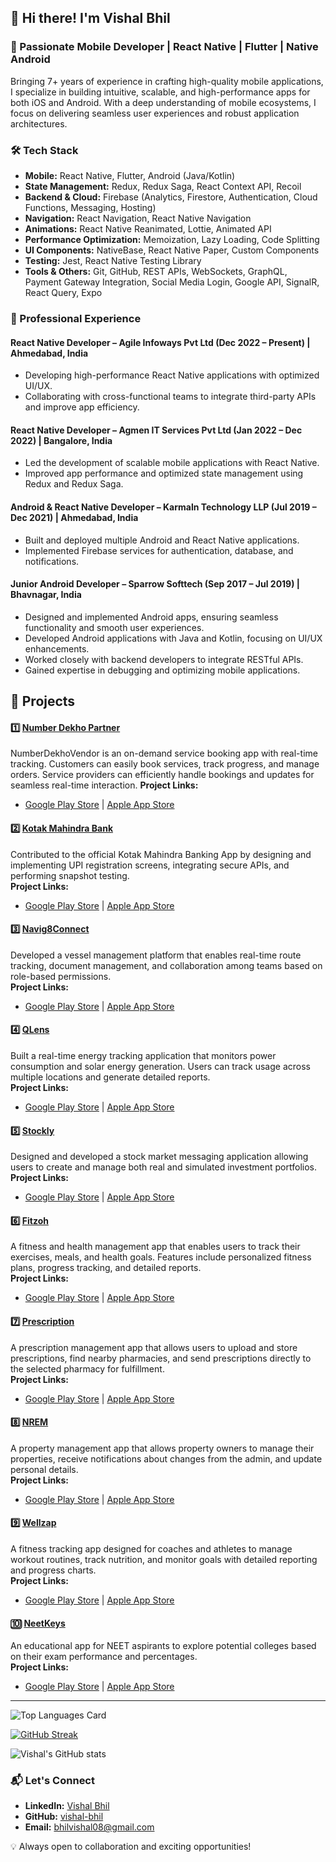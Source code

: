 ## 👋 Hi there! I'm Vishal Bhil

### 🚀 Passionate Mobile Developer | React Native | Flutter | Native Android

Bringing 7+ years of experience in crafting high-quality mobile applications, I specialize in building intuitive, scalable, and high-performance apps for both iOS and Android. With a deep understanding of mobile ecosystems, I focus on delivering seamless user experiences and robust application architectures.

### 🛠 Tech Stack
- **Mobile:** React Native, Flutter, Android (Java/Kotlin)
- **State Management:** Redux, Redux Saga, React Context API, Recoil
- **Backend & Cloud:** Firebase (Analytics, Firestore, Authentication, Cloud Functions, Messaging, Hosting)
- **Navigation:** React Navigation, React Native Navigation
- **Animations:** React Native Reanimated, Lottie, Animated API
- **Performance Optimization:** Memoization, Lazy Loading, Code Splitting
- **UI Components:** NativeBase, React Native Paper, Custom Components
- **Testing:** Jest, React Native Testing Library
- **Tools & Others:** Git, GitHub, REST APIs, WebSockets, GraphQL, Payment Gateway Integration, Social Media Login, Google API, SignalR, React Query, Expo 

### 💼 Professional Experience
#### **React Native Developer** – Agile Infoways Pvt Ltd (Dec 2022 – Present) | Ahmedabad, India
- Developing high-performance React Native applications with optimized UI/UX.
- Collaborating with cross-functional teams to integrate third-party APIs and improve app efficiency.

#### **React Native Developer** – Agmen IT Services Pvt Ltd (Jan 2022 – Dec 2022) | Bangalore, India
- Led the development of scalable mobile applications with React Native.
- Improved app performance and optimized state management using Redux and Redux Saga.

#### **Android & React Native Developer** – Karmaln Technology LLP (Jul 2019 – Dec 2021) | Ahmedabad, India
- Built and deployed multiple Android and React Native applications.
- Implemented Firebase services for authentication, database, and notifications.

#### **Junior Android Developer** – Sparrow Softtech (Sep 2017 – Jul 2019) | Bhavnagar, India
- Designed and implemented Android apps, ensuring seamless functionality and smooth user experiences.
- Developed Android applications with Java and Kotlin, focusing on UI/UX enhancements.
- Worked closely with backend developers to integrate RESTful APIs.
- Gained expertise in debugging and optimizing mobile applications.

## 📌 Projects

#### 1️⃣ [Number Dekho Partner](https://github.com/vishal-bhil/NumberDekhoVendor)  
NumberDekhoVendor is an on-demand service booking app with real-time tracking. Customers can easily book services, track progress, and manage orders. Service providers can efficiently handle bookings and updates for seamless real-time interaction.
**Project Links:**  
- [Google Play Store](https://play.google.com/store/apps/details?id=com.numberdekho.partner) | [Apple App Store](https://apps.apple.com/us/app/numberdekho-partner/id6590617195)

#### 2️⃣ [Kotak Mahindra Bank](https://github.com/vishal-bhil/kotak-mahindra)  
Contributed to the official Kotak Mahindra Banking App by designing and implementing UPI registration screens, integrating secure APIs, and performing snapshot testing.  
**Project Links:**  
- [Google Play Store](https://play.google.com/store/apps/details?id=com.msf.kbank.mobile) | [Apple App Store](https://apps.apple.com/in/app/kotak-811-mobile-banking/id622363400)

#### 3️⃣ [Navig8Connect](https://github.com/vishal-bhil/navig8connect)  
Developed a vessel management platform that enables real-time route tracking, document management, and collaboration among teams based on role-based permissions.  
**Project Links:**  
- [Google Play Store](https://play.google.com/store/apps/details?id=sg.com.Navig8Connect) | [Apple App Store](https://apps.apple.com/us/app/navig8-connect/id1526653627)

#### 4️⃣ [QLens](https://github.com/vishal-bhil/qlens)  
Built a real-time energy tracking application that monitors power consumption and solar energy generation. Users can track usage across multiple locations and generate detailed reports.  
**Project Links:**  
- [Google Play Store]() | [Apple App Store]()

#### 5️⃣ [Stockly](https://github.com/vishal-bhil/stockly)  
Designed and developed a stock market messaging application allowing users to create and manage both real and simulated investment portfolios.  
**Project Links:**  
- [Google Play Store](https://play.google.com/store/apps/details?id=dev.stockly) | [Apple App Store]()

#### 6️⃣ [Fitzoh](https://github.com/vishal-bhil/fitzoh)  
A fitness and health management app that enables users to track their exercises, meals, and health goals. Features include personalized fitness plans, progress tracking, and detailed reports.  
**Project Links:**  
- [Google Play Store](https://play.google.com/store/apps/details?id=com.fitzoh.app) | [Apple App Store](https://apps.apple.com/in/app/fitzoh/id1446539172)

#### 7️⃣ [Prescription](https://github.com/vishal-bhil/prescription)  
A prescription management app that allows users to upload and store prescriptions, find nearby pharmacies, and send prescriptions directly to the selected pharmacy for fulfillment.  
**Project Links:**  
- [Google Play Store]() | [Apple App Store]()

#### 8️⃣ [NREM](https://github.com/vishal-bhil/nrem)  
A property management app that allows property owners to manage their properties, receive notifications about changes from the admin, and update personal details.  
**Project Links:**  
- [Google Play Store](https://play.google.com/store/apps/details?id=com.nremgroup) | [Apple App Store](https://apps.apple.com/us/app/nremg/id1508689928)

#### 9️⃣ [Wellzap](https://github.com/vishal-bhil/wellzap)  
A fitness tracking app designed for coaches and athletes to manage workout routines, track nutrition, and monitor goals with detailed reporting and progress charts.  
**Project Links:**  
- [Google Play Store]() | [Apple App Store]()

#### 🔟 [NeetKeys](https://github.com/vishal-bhil/neetkeys)  
An educational app for NEET aspirants to explore potential colleges based on their exam performance and percentages.  
**Project Links:**  
- [Google Play Store]() | [Apple App Store]()

---
![Top Languages Card](https://github-readme-stats.vercel.app/api/top-langs/?username=vishal-bhil&layout=compact)

[![GitHub Streak](https://github-readme-streak-stats.herokuapp.com?user=vishal-bhil)](https://git.io/streak-stats)


![Vishal's GitHub stats](https://github-readme-stats.vercel.app/api?username=vishal-bhil&show_icons=true&theme=radical)


### 📬 Let's Connect
- **LinkedIn:** [Vishal Bhil](https://linkedin.com/in/vishal-bhil)
- **GitHub:** [vishal-bhil](https://github.com/vishal-bhil)
- **Email:** bhilvishal08@gmail.com

💡 Always open to collaboration and exciting opportunities!
